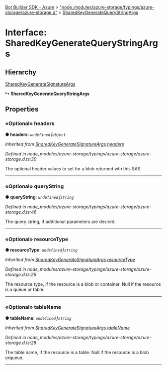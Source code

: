 [Bot Builder SDK - Azure](../README.md) > ["node_modules/azure-storage/typings/azure-storage/azure-storage.d"](../modules/_node_modules_azure_storage_typings_azure_storage_azure_storage_d_.md) > [SharedKeyGenerateQueryStringArgs](../interfaces/_node_modules_azure_storage_typings_azure_storage_azure_storage_d_.sharedkeygeneratequerystringargs.md)



# Interface: SharedKeyGenerateQueryStringArgs

## Hierarchy


 [SharedKeyGenerateSignatureArgs](_node_modules_azure_storage_typings_azure_storage_azure_storage_d_.sharedkeygeneratesignatureargs.md)

**↳ SharedKeyGenerateQueryStringArgs**








## Properties
<a id="headers"></a>

### «Optional» headers

**●  headers**:  *`undefined`⎮`object`* 

*Inherited from [SharedKeyGenerateSignatureArgs](_node_modules_azure_storage_typings_azure_storage_azure_storage_d_.sharedkeygeneratesignatureargs.md).[headers](_node_modules_azure_storage_typings_azure_storage_azure_storage_d_.sharedkeygeneratesignatureargs.md#headers)*

*Defined in node_modules/azure-storage/typings/azure-storage/azure-storage.d.ts:30*



The optional header values to set for a blob returned wth this SAS.




___

<a id="querystring"></a>

### «Optional» queryString

**●  queryString**:  *`undefined`⎮`string`* 

*Defined in node_modules/azure-storage/typings/azure-storage/azure-storage.d.ts:46*



The query string, if additional parameters are desired.




___

<a id="resourcetype"></a>

### «Optional» resourceType

**●  resourceType**:  *`undefined`⎮`string`* 

*Inherited from [SharedKeyGenerateSignatureArgs](_node_modules_azure_storage_typings_azure_storage_azure_storage_d_.sharedkeygeneratesignatureargs.md).[resourceType](_node_modules_azure_storage_typings_azure_storage_azure_storage_d_.sharedkeygeneratesignatureargs.md#resourcetype)*

*Defined in node_modules/azure-storage/typings/azure-storage/azure-storage.d.ts:26*



The resource type, if the resource is a blob or container. Null if the resource is a queue or table.




___

<a id="tablename"></a>

### «Optional» tableName

**●  tableName**:  *`undefined`⎮`string`* 

*Inherited from [SharedKeyGenerateSignatureArgs](_node_modules_azure_storage_typings_azure_storage_azure_storage_d_.sharedkeygeneratesignatureargs.md).[tableName](_node_modules_azure_storage_typings_azure_storage_azure_storage_d_.sharedkeygeneratesignatureargs.md#tablename)*

*Defined in node_modules/azure-storage/typings/azure-storage/azure-storage.d.ts:28*



The table name, if the resource is a table. Null if the resource is a blob orqueue.




___



